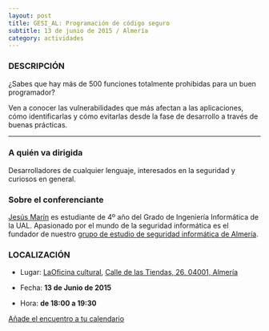 ```yaml
---
layout: post
title: GESI_AL: Programación de código seguro
subtitle: 13 de junio de 2015 / Almería
category: actividades
---
```


### DESCRIPCIÓN

¿Sabes que hay más de 500 funciones totalmente prohibidas para un buen programador? 

Ven a conocer las vulnerabilidades que más afectan a las aplicaciones, cómo identificarlas y cómo evitarlas desde la fase de desarrollo a través de buenas prácticas. 

---


### A quién va dirigida

Desarrolladores de cualquier lenguaje, interesados en la seguridad y curiosos en general.

### Sobre el conferenciante

[Jesús Marín](https://twitter.com/_jesusmg) es estudiante de 4º año del Grado de Ingeniería Informática de la UAL. Apasionado por el mundo de la seguridad informática es el fundador de nuestro [grupo de estudio de seguridad informática de Almería](http://foro.hacklabalmeria.net/c/gesial).

### LOCALIZACIÓN

* Lugar: [LaOficina cultural](http://laoficinacultural.org/), [ Calle de las Tiendas, 26, 04001, Almería](http://www.openstreetmap.org/node/2389372700)

* Fecha: **13 de Junio de 2015**
* Hora: **de 18:00 a 19:30**


[Añade el encuentro a tu calendario](https://www.google.com/calendar/event?eid=MDk2OWQydmx2cWlmM3Jwc2Rqbmx1cG8yN2MgZW9odWFsNnNydnIybDRvcWExdWpldmFkOXNAZw&ctz=Europe/Madrid)
